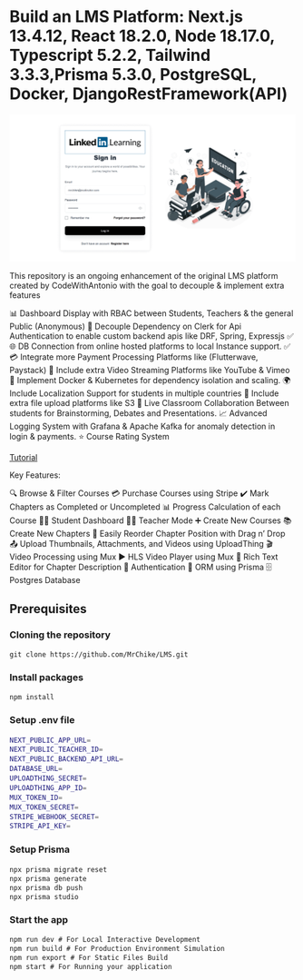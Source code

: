 # Build an LMS Platform: Next.js 13.4.12, React 18.2.0, Node 18.17.0, Typescript 5.2.2, Tailwind 3.3.3,Prisma 5.3.0, PostgreSQL, Docker, DjangoRestFramework(API)

![Project Screenshot](./img/lms_screenshot.gif)

This repository is an ongoing enhancement of the original LMS platform created by CodeWithAntonio with the goal to decouple & implement extra features

📊 Dashboard Display with RBAC between Students, Teachers & the general Public (Anonymous)
🚫 Decouple Dependency on Clerk for Api Authentication to enable custom backend apis like DRF, Spring, Expressjs ✅
🌐 DB Connection from online hosted platforms to local Instance support. ✅
💳 Integrate more Payment Processing Platforms like (Flutterwave, Paystack)
🎥 Include extra Video Streaming Platforms like YouTube & Vimeo
🐳 Implement Docker & Kubernetes for dependency isolation and scaling.
🌍 Include Localization Support for students in multiple countries
📂 Include extra file upload platforms like S3
🧠 Live Classroom Collaboration Between students for Brainstorming, Debates and Presentations.
📈 Advanced Logging System with Grafana & Apache Kafka for anomaly detection in login & payments.
⭐ Course Rating System

[Tutorial](https://www.youtube.com/watch?v=Big_aFLmekI)

Key Features:

🔍 Browse & Filter Courses
💳 Purchase Courses using Stripe
✔️ Mark Chapters as Completed or Uncompleted
📊 Progress Calculation of each Course
👩‍🎓 Student Dashboard
👨‍🏫 Teacher Mode
➕ Create New Courses
📚 Create New Chapters
🔄 Easily Reorder Chapter Position with Drag n’ Drop
📤 Upload Thumbnails, Attachments, and Videos using UploadThing
🎬 Video Processing using Mux
▶️ HLS Video Player using Mux
📝 Rich Text Editor for Chapter Description
🔐 Authentication
🔗 ORM using Prisma
🗄️ Postgres Database

## Prerequisites

### Cloning the repository

```shell
git clone https://github.com/MrChike/LMS.git
```

### Install packages

```shell
npm install
```

### Setup .env file

```bash
NEXT_PUBLIC_APP_URL=
NEXT_PUBLIC_TEACHER_ID=
NEXT_PUBLIC_BACKEND_API_URL=
DATABASE_URL=
UPLOADTHING_SECRET=
UPLOADTHING_APP_ID=
MUX_TOKEN_ID=
MUX_TOKEN_SECRET=
STRIPE_WEBHOOK_SECRET=
STRIPE_API_KEY=
```

### Setup Prisma

```shell
npx prisma migrate reset
npx prisma generate
npx prisma db push
npx prisma studio
```

### Start the app

```shell
npm run dev # For Local Interactive Development
npm run build # For Production Environment Simulation
npm run export # For Static Files Build
npm start # For Running your application
```
